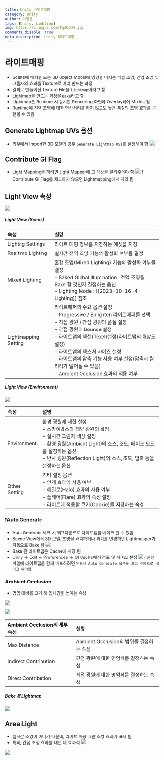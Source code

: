 ```yaml
---
title: Unity 라이트매핑
category: Unity
author: 이정훈
tags: [Unity, Lighting]
img: https://i.imgur.com/0qJ6Od4.jpg
comments_disable: true
meta_description: Unity 라이트매핑
---
```

# 라이트매핑
- Scene에 배치괸 모든 3D Object Model에 영향을 미치는 직접 조명, 간접 조명 및 그림자의 효과를 Texture로 미리 만드는 과정
- 결과로 만들어진 Texture File을 `Lightmap`이라고 함
- Lightmap을 만드는 과정을 `Bake`라고 함
- Lightmap은 Runtime 시 실시간 Rendering 화면과 Overlay되어 Mixing 됨
- Runtime에 전역 조명에 대한 연산처리를 하지 않고도 높은 품질의 조명 효과를 구현할 수 있음

## Generate Lightmap UVs 옵션
- 외부에서 Import한 3D 모델의 경우 `Generate Lightmap UVs`를 설정해야 함
![](https://i.imgur.com/0qJ6Od4.jpg)

## Contribute GI Flag
- Light Mapping을 하려면 Light Mapper에 그 대상을 알려주어야 함
![](https://i.imgur.com/eDnefnn.jpg)
❗️ Contribute GI Flag를 체크하지 않으면 Lightmapping에서 제외 됨

## Light View 속성

![](https://i.imgur.com/PxwnRxl.jpg)

##### Light View (Scene) 
|속성|설명|
|:--|:--|
|Lightng Settings|라이트 매핑 정보를 저장하는 에셋을 지정|
|Realtime Lighting|실시간 전역 조명 기능의 활성화 여부를 결정|
|Mixed Lighting|혼합 조명(Mixed Lighting) 기능의 활성화 여부를 결정<br>- Baked Global Illumination : 전역 조명을 Bake 할 것인지 결정하는 옵션<br>- Lighting Mode : [[2023-10-16-4-Lighting]] 참조|
|Lightmapping Setting|라이트매퍼의 주요 옵션 설정<br>- Progressive / Enlighten 라이트매퍼를 선택<br>- 직접 광원 / 간접 광원의 품질 설정<br>- 간접 광원의 Bounce 설정<br>- 라이트맵의 텍셀(Texel)설정(라이트맵의 해상도 설정)<br>- 라이트맵의 텍스처 사이즈 설정<br>- 라이트맵의 압축 기능 사용 여부 설정(압축시 퀄리티가 떨어질 수 있음)<br>- Ambient Occlusion 효과의 적용 여부|

##### Light View (Environment)

![](https://i.imgur.com/jFcTEP6.jpg)

|속성|설명|
|:--|:--|
|Environment|환경 광원에 대한 설정<br>- 스카이박스와 태양 광원의 설정<br>- 실시간 그림자 색상 설정<br>- 환경 광원(Ambient Light)의 소스, 조도, 베이크 모드를 설정하는 옵션<br>- 반사 광원(Reflection Light)의 소스, 조도, 압축 등을 설정하는 옵션|
|Other Setting|기타 설정 옵션<br>- 안개 효과의 사용 여부<br>- 헤일로(Halo) 효과의 사용 여부<br>- 플레어(Flare) 효과의 속성 설정<br>- 라이트에 적용할 쿠키(Cookie)를 지정하는 속성|

### ❗️Auto Generate
- Auto Generate 체크 시 백그라운드로 라이트맵을 베이크 할 수 있음
- Scene View에서 3D 모델, 조명을 배치하거나 위치를 변경하면 Lightmapper가 자동으로 Bake 됨
![](https://i.imgur.com/Xzn4ZkY.jpg)
- Bake 된 라이트맵은 Cache에 저장 됨
- Unity => Edit => Preferences => GI Cache에서 경로 및 사이즈 설정
![](https://i.imgur.com/8998l0o.jpg)
❕ 실행 파일에 라이트맵을 함께 배포하려면 `반드시 Auto Generate 옵션을 끄고 수동으로 베이크 해야함`

### Ambient Occlusion
- 명암 대비를 크게 해 입체감을 높이는 속성

![](https://i.imgur.com/hjldql4.jpg)

![](https://i.imgur.com/b8leRJb.jpg)

|Ambient Occlusion의 세부 속성|설명|
|:--|:--|
|Max Distance|Ambient Occlusion의 범위를 결정하는 속성|
|Indirect Contribution|간접 광원에 대한 명암비를 결정하는 속성|
|Direct Contribution|직접 광원에 대한 명암비를 결정하는 속성|

##### Bake 된 Lightmap
![](https://i.imgur.com/Qdsww1i.jpg)

## Area Light
- 실시간 조명이 아니기 때문에, 라이트 매핑 때만 조명 효과가 표시 됨
- 특히, 간접 조정 효과를 내는 데 효과적
![](https://i.imgur.com/v4nNLIe.jpg)


![](https://i.imgur.com/oTRxvFa.jpg)
